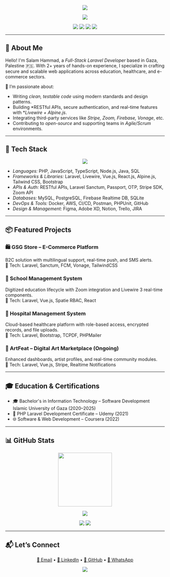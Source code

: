 <p align="center">
  <img src="https://capsule-render.vercel.app/api?type=waving&color=8B5CF6&height=200&section=header&text=Salam%20Hammad&fontSize=45&fontColor=ffffff&animation=twinkling" />
</p>

<p align="center">
  <img src="https://readme-typing-svg.demolab.com?fontColor=ffffff&font=Fira+Code&weight=500&size=22&pause=1000&center=true&vCenter=true&width=450&lines=Full-Stack+Laravel+Developer;API+Integrator+%7C+Backend+Engineer;Open+Source+Contributor+%7C+2%2B+Years+Experience" />
</p>

<p align="center">
  <a href="mailto:salamhammad2003@gmail.com"><img src="https://img.shields.io/badge/Email-salamhammad2003@gmail.com-8B5CF6?style=flat-square&logo=gmail"></a>
  <a href="https://linkedin.com/in/salam-hammad-9b8327278"><img src="https://img.shields.io/badge/LinkedIn-SalamHammad-0A66C2?style=flat-square&logo=linkedin"></a>
  <a href="https://github.com/salam-hammad"><img src="https://img.shields.io/badge/GitHub-salam--hammad-333?style=flat-square&logo=github"></a>
  <a href="https://wa.me/972594797932"><img src="https://img.shields.io/badge/WhatsApp-Message-25D366?style=flat-square&logo=whatsapp"></a>
</p>

---

## 🧠 About Me

Hello! I'm Salam Hammad, a *Full-Stack Laravel Developer* based in Gaza, Palestine 🇵🇸. With 2+ years of hands-on experience, I specialize in crafting secure and scalable web applications across education, healthcare, and e-commerce sectors.

🚀 I’m passionate about:
- Writing *clean, testable code* using modern standards and design patterns.
- Building *RESTful APIs, secure authentication, and real-time features with **Livewire + Alpine.js*.
- Integrating third-party services like *Stripe, Zoom, Firebase, Vonage*, etc.
- Contributing to *open-source* and supporting teams in *Agile/Scrum* environments.

---

## 🚀 Tech Stack

<p align="center">
  <img src="https://skillicons.dev/icons?i=php,laravel,vue,react,tailwind,docker,js,ts,nodejs,mysql,postgres,firebase,java,py,html,css&perline=9" />
</p>

- *Languages:* PHP, JavaScript, TypeScript, Node.js, Java, SQL  
- *Frameworks & Libraries:* Laravel, Livewire, Vue.js, React.js, Alpine.js, Tailwind CSS, Bootstrap  
- *APIs & Auth:* RESTful APIs, Laravel Sanctum, Passport, OTP, Stripe SDK, Zoom API  
- *Databases:* MySQL, PostgreSQL, Firebase Realtime DB, SQLite  
- *DevOps & Tools:* Docker, AWS, CI/CD, Postman, PHPUnit, GitHub  
- *Design & Management:* Figma, Adobe XD, Notion, Trello, JIRA  

---

## 📦 Featured Projects

### 🛍 GSG Store – E-Commerce Platform
B2C solution with multilingual support, real-time push, and SMS alerts.  
🔧 Tech: Laravel, Sanctum, FCM, Vonage, TailwindCSS

### 🏫 School Management System  
Digitized education lifecycle with Zoom integration and Livewire 3 real-time components.  
🔧 Tech: Laravel, Vue.js, Spatie RBAC, React

### 🏥 Hospital Management System  
Cloud-based healthcare platform with role-based access, encrypted records, and file uploads.  
🔧 Tech: Laravel, Bootstrap, TCPDF, PHPMailer

### 🎨 ArtFeat – Digital Art Marketplace (Ongoing)  
Enhanced dashboards, artist profiles, and real-time community modules.  
🔧 Tech: Laravel, Vue.js, Stripe, Realtime Notifications

---

## 🎓 Education & Certifications

- 🎓 Bachelor's in Information Technology – Software Development  
  Islamic University of Gaza (2020–2025)  
- 🧪 PHP Laravel Development Certificate – Udemy (2021)  
- 🌐 Software & Web Development – Coursera (2022)

---

## 📊 GitHub Stats

<p align="center">
  <img src="https://streak-stats.demolab.com?user=salam-hammad&theme=radical&hide_border=false" height="170" />
</p>

<p align="center">
  <img src="https://github-readme-activity-graph.cyclic.app/graph?username=salam-hammad&bg_color=1a1b27&color=8B5CF6&line=A78BFA&point=ffffff&area=true&hide_border=true" />
</p>

<p align="center">
  <img src="https://github-profile-summary-cards.vercel.app/api/cards/profile-details?username=salam-hammad&theme=tokyonight" />
  <img src="https://github-contribution-trophy.vercel.app/?username=salam-hammad&theme=darkhub&row=1&column=6" />
</p>

---

## 📬 Let’s Connect

<p align="center">
  <a href="mailto:salamhammad2003@gmail.com">📩 Email</a> • 
  <a href="https://linkedin.com/in/salam-hammad-9b8327278">🔗 LinkedIn</a> • 
  <a href="https://github.com/salam-hammad">🐙 GitHub</a> • 
  <a href="https://wa.me/972594797932">💬 WhatsApp</a>
</p>

<p align="center">
  <img src="https://capsule-render.vercel.app/api?type=waving&color=0:8B5CF6,100:A78BFA&height=120&section=footer" />
</p>
